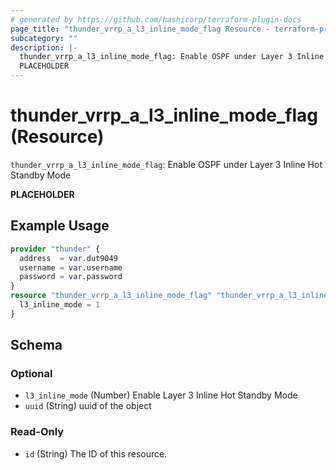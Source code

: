 ```yaml
---
# generated by https://github.com/hashicorp/terraform-plugin-docs
page_title: "thunder_vrrp_a_l3_inline_mode_flag Resource - terraform-provider-thunder"
subcategory: ""
description: |-
  thunder_vrrp_a_l3_inline_mode_flag: Enable OSPF under Layer 3 Inline Hot Standby Mode
  PLACEHOLDER
---
```


# thunder_vrrp_a_l3_inline_mode_flag (Resource)

`thunder_vrrp_a_l3_inline_mode_flag`: Enable OSPF under Layer 3 Inline Hot Standby Mode

__PLACEHOLDER__

## Example Usage

```terraform
provider "thunder" {
  address  = var.dut9049
  username = var.username
  password = var.password
}
resource "thunder_vrrp_a_l3_inline_mode_flag" "thunder_vrrp_a_l3_inline_mode_flag" {
  l3_inline_mode = 1
}
```

<!-- schema generated by tfplugindocs -->
## Schema

### Optional

- `l3_inline_mode` (Number) Enable Layer 3 Inline Hot Standby Mode
- `uuid` (String) uuid of the object

### Read-Only

- `id` (String) The ID of this resource.


